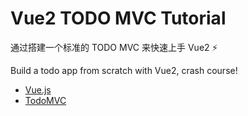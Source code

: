 # Vue2 TODO MVC Tutorial

通过搭建一个标准的 TODO MVC 来快速上手 Vue2 ⚡

Build a todo app from scratch with Vue2, crash course!

- [Vue.js](https://v2.vuejs.org/)
- [TodoMVC](https://todomvc.com/)

